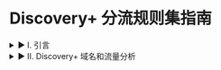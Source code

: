 # Discovery+ 分流规则集指南
<details>
<summary>▶ I. 引言</summary>

Discovery+ 作为一个内容丰富的流媒体平台，汇集了来自 HGTV、Food Network、TLC、ID 等多个知名电视频道以及独家原创内容 <sup>1</sup>。为了在特定网络环境下（例如使用代理工具时）优化访问体验、实现区域内容解锁或管理特定类型的网络流量，用户常常需要配置分流规则。本报告旨在提供一套针对主流代理工具 Clash、Surge 和 Quantumult X 的 Discovery+ 分流规则建议，并深入分析相关域名的功能及其在规则配置中的重要性。这些规则集基于社区观察、官方文档以及对流媒体服务通用架构的理解而构建。

随着华纳兄弟探索公司（Warner Bros. Discovery, WBD）对其流媒体技术栈的整合，特别是将 Discovery+迁移至与 Max 相同的技术平台 <sup>3</sup>，其域名和服务端点可能会发生变化。因此，本报告提供的规则集是一个动态的参考，用户需要结合自身使用情况和最新的网络分析进行调整。
</details>

<details>
<summary>▶ II. Discovery+ 域名和流量分析</summary>

理解 Discovery+ 服务所依赖的各类域名及其功能，是构建有效分流规则的基础。这些域名大致可分为核心服务域名、内容分发网络（CDN）域名、第三方关键服务域名以及遥测与分析域名。

<details>
<summary>▶ A. 核心服务域名</summary>

这些域名是保证 Discovery+ 应用正常启动、用户认证、API 调用和内容索引等核心功能所必需的。

**认证与账户管理域名:**
* `discoveryplus.com`: Discovery+ 的主域名，用于访问服务和信息展示 <sup>1</sup>。
* `auth.discoveryplus.com`: 负责用户身份验证和授权流程 <sup>1</sup>。如果代理导致登录问题，部分用户可能会选择将此域名设置为 DIRECT。
* `prod-direct.discoveryplus.com`: 另一个与生产环境直接相关的域名，可能涉及核心服务通信 <sup>7</sup>。同样，根据实际情况可能需要调整代理策略。

**API 接口域名:**
* `disco-api.com` 或 `disco-api.discoveryplus.com`: 提供应用内数据交互、内容元数据获取等服务的 API 端点。社区观察到 `disco-api.com` 的使用 <sup>8</sup>，而 `disco-api.discoveryplus.com` 可能是更具体的 API 服务地址。`api.csdisco.com` 似乎属于另一家名为 DISCO 的电子取证和法律技术公司，与 Discovery+ 流媒体服务无关 <sup>9</sup>。
* `dnitv.com`: 一个与 Discovery Networks 早期相关的域名，可能仍在某些旧版应用或特定地区服务中被调用 <sup>2</sup>。

**流媒体清单与内容初始化:**
* `*.prod-vod.h264.io`: 例如 `dplus-northamerica-cloudfront-gcs.prod-vod.h264.io`，这类域名用于提供 H.264 编码的视频点播（VOD）内容的生产环境清单文件或初始化数据 <sup>11</sup>。这是视频开始播放的关键环节。
</details>

<details>
<summary>▶ B. 内容分发网络 (CDN) 域名</summary>

Discovery+ 利用 WBD 自有 CDN 及多个第三方 CDN 来分发视频内容、图片、应用更新等静态和动态资源，以确保全球用户的访问速度和稳定性。WBD 的流媒体服务，包括 Max 和 Discovery+，采用多 CDN 策略，常见的合作伙伴包括 Akamai、AWS CloudFront、Fastly 和 Google Media CDN <sup>12</sup>。

**WBD 自有 CDN 及相关域名:**
* `static-wbd-cdn.wbd.com`: 用于托管华纳兄弟探索公司的静态资源，如图片、CSS、JavaScript 文件，甚至法律条款文档等 <sup>17</sup>。
* `dl.discoveruplus.com`: 可能用于应用更新包下载或其他大型文件分发 <sup>1</sup>。

**第三方 CDN 通用模式及域名:**
由于 CDN 服务商通常会为其客户（如 WBD）分配特定的子域名或路径，直接列出所有可能的 CDN 域名非常困难。因此，采用 DOMAIN-KEYWORD 规则匹配 CDN 服务商的主域名，并结合一些已知的通用客户域名后缀，是更有效的方法。

* **Akamai**:
    * 关键词: `akamai`
    * 后缀: `akamaiedge.net`, `akamaihd.net` <sup>20</sup>
* **Amazon CloudFront**:
    * 关键词: `cloudfront`
    * 后缀: `cloudfront.net` <sup>24</sup>
* **Fastly**:
    * 关键词: `fastly`
    * 后缀: `fastly.net`, `freetls.fastly.net`, `edgecompute.app` <sup>29</sup>
* **Google Media CDN / Google Cloud CDN**:
    * 关键词: `googleusercontent`, `googlevideo` <sup>15</sup>

WBD 的 CDN 合作伙伴还可能包括 Edgio (前 Limelight) <sup>14</sup>，但鉴于其近期业务调整，其在 WBD 服务中的活跃度有待观察。

**CDN 域名策略的重要性:** 对于 CDN 域名，使用 DOMAIN-KEYWORD (如 `akamai`, `fastly`) 通常比尝试列出所有可能的 `customer-specific-subdomain.akamaihd.net` 更为有效和简洁。这是因为 CDN 服务商会为客户生成大量此类特定子域名。然而，过于宽泛的关键词也可能误伤其他不相关的服务，因此需要谨慎选择。例如，仅使用 `google` 作为关键词则过于宽泛。
</details>

<details>
<summary>▶ C. 第三方关键服务域名</summary>

这些域名提供对 Discovery+ 应用功能至关重要的辅助服务，如数字版权管理（DRM）、Cookie 同意管理和必要的 JavaScript 库。

* **`*.conax.cloud`** (例如 `discovery-us.conax.cloud`):
    * **功能**: 数字版权管理 (DRM)。Conax 是一家提供内容安全解决方案的公司，其技术被用于保护数字电视和流媒体内容 <sup>41</sup>。Discovery+ 使用 `conax.cloud` 相关域名进行 DRM 验证。
    * **重要性**: 极其重要。如果阻止此类域名，将导致视频无法解密和播放 <sup>43</sup>。
    * **建议策略**: DIRECT。DRM 服务通常需要直接且低延迟的连接。
* **`cdn.cookielaw.org`**:
    * **功能**: Cookie 同意管理平台 (CMP) 的一部分，由 OneTrust 提供。许多网站和应用使用此服务来处理用户对 Cookie 使用的同意，以符合 GDPR 等隐私法规 <sup>45</sup>。
    * **重要性**: 极其重要。阻止此域名可能导致应用界面无法正常加载、卡在隐私声明页面或无法进行用户登录等操作 <sup>48</sup>。
    * **建议策略**: DIRECT。
* **`*.jsdelivr.net`**:
    * **功能**: 一个免费的开源 CDN，用于托管 npm 和 GitHub 等项目的 JavaScript 库、CSS 文件等静态资源 <sup>51</sup>。Discovery+ 应用可能依赖其加载某些前端库。
    * **重要性**: 可能重要。如果应用前端依赖此 CDN 上的资源，阻止它可能导致功能异常或界面显示问题 <sup>55</sup>。
    * **建议策略**: DIRECT。
</details>

<details>
<summary>▶ D. 遥测、分析及广告域名</summary>

这些域名用于收集应用使用数据、性能指标、崩溃报告以及投放广告。用户可以根据自己的隐私偏好决定如何处理这些域名。

* **`*.newrelic.com`** (例如 `mobile-collector.newrelic.com`, `js-agent.newrelic.com`):
    * **功能**: New Relic 提供的应用性能监控 (APM) 和遥测数据收集服务 <sup>56</sup>。
    * **重要性**: 对核心功能通常不重要，但某些情况下，如果应用强依赖其初始化，阻止可能导致启动问题或功能异常 <sup>43</sup>。
    * **建议策略**: REJECT (阻止) 或 DIRECT (如果阻止导致问题)。
* **`*.mparticle.com`**:
    * **功能**: 客户数据平台 (CDP)，用于收集和管理用户数据，进行分析和营销 <sup>58</sup>。
    * **重要性**: 对核心功能不重要。
    * **建议策略**: REJECT。

**处理遥测域名的平衡**: 用户通常希望最大限度地阻止跟踪和广告，但这有时会与依赖这些第三方域名进行基本操作（如 Cookie 同意、DRM）的 Discovery+ 等服务的功能发生冲突。规则集必须平衡这些需求，通常建议对关键的第三方域名使用 DIRECT 策略。
</details>

<details>
<summary>▶ E. 区域特定域名</summary>

Discovery+ 在不同国家和地区提供服务，并可能使用区域特定的域名。
* `discoveryplus.in`: 印度地区服务域名 <sup>7</sup>。
* `discoveryplus.co.uk`: 英国地区服务域名 <sup>8</sup>。
* 其他欧洲国家也可能有特定域名或通过 `discoveryplus.com` 的区域化子服务提供 <sup>61</sup>。

**区域域名的关键性**: 仅依赖通用的 `.com` 域名规则是不够的。必须包含区域顶级域名（ccTLD，如 `.in`, `.co.uk`）以及可能的区域特定 API/CDN 端点，以确保这些地区用户或希望访问这些地区内容的用户能够正常使用服务。
</details>
</details>

